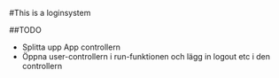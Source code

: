 #This is a loginsystem

##TODO
* Splitta upp App controllern
* Öppna user-controllern i run-funktionen och lägg in logout etc i den controllern
